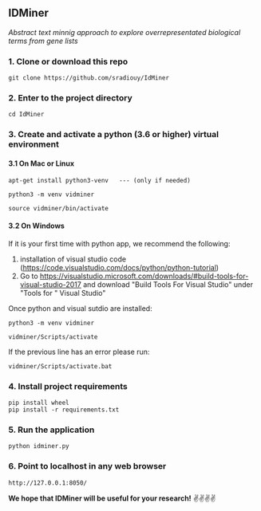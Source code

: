 
## IDMiner


*Abstract text minnig approach to explore overrepresentated biological terms from gene lists*



### 1. Clone or download this repo

```
git clone https://github.com/sradiouy/IdMiner
```

### 2. Enter to the project directory

```
cd IdMiner
```

### 3. Create and activate a python (3.6 or higher) virtual environment  


#### 3.1 On Mac or Linux

```
apt-get install python3-venv   --- (only if needed)

python3 -m venv vidminer

source vidminer/bin/activate
````

#### 3.2 On Windows 
 
 If it is your first time with python app, we recommend the following: 
  
  1. installation of visual studio code (https://code.visualstudio.com/docs/python/python-tutorial)
  1. Go to https://visualstudio.microsoft.com/downloads/#build-tools-for-visual-studio-2017 and download "Build Tools For Visual Studio" under "Tools for " Visual Studio"

Once python and visual sutdio are installed:

```
python3 -m venv vidminer

vidminer/Scripts/activate 
````
If the previous line has an error please run:

```
vidminer/Scripts/activate.bat 

```

### 4. Install project requirements

```
pip install wheel
pip install -r requirements.txt
```

### 5. Run the application

```
python idminer.py
```

### 6. Point to localhost in any web browser

````
http://127.0.0.1:8050/
````


**We hope that IDMiner will be useful for your research!** :v::v::v::v:
